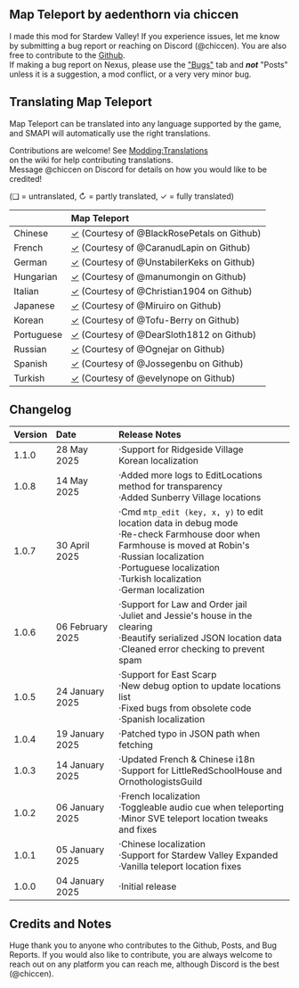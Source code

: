 ## Map Teleport by aedenthorn via chiccen


I made this mod for Stardew Valley! 
If you experience issues, let me know by submitting a bug report or reaching on Discord (@chiccen). You are also free to contribute to the [Github](https://github.com/chiccendev/StardewValleyMods/).  
If making a bug report on Nexus, please use the ["Bugs"](https://www.nexusmods.com/stardewvalley/mods/30611/?tab=bugs) tab and ***not*** "Posts" unless it is a suggestion, a mod conflict, or a very very minor bug.  

## Translating Map Teleport

Map Teleport can be translated into any language supported by the game, and SMAPI will automatically
use the right translations.

Contributions are welcome! See [Modding:Translations](https://stardewvalleywiki.com/Modding:Translations)  
on the wiki for help contributing translations.  
Message @chiccen on Discord for details on how you would like to be credited! 

(❑ = untranslated, ↻ = partly translated, ✓ = fully translated)

&nbsp;     | Map Teleport
:--------- | :----------------
Chinese    | [✓](./i18n/zh.json) (Courtesy of @BlackRosePetals on Github)
French     | [✓](./i18n/fr.json) (Courtesy of @CaranudLapin on Github)
German     | [✓](./i18n/de.json) (Courtesy of @UnstabilerKeks on Github)
Hungarian  | [✓](./i18n/hu.json) (Courtesy of @manumongin on Github)
Italian    | [✓](./i18n/it.json) (Courtesy of @Christian1904 on Github)
Japanese   | [✓](./i18n/ja.json) (Courtesy of @Miruiro on Github)
Korean     | [✓](./i18n/ko.json) (Courtesy of @Tofu-Berry on Github)
Portuguese | [✓](./i18n/pt.json) (Courtesy of @DearSloth1812 on Github)
Russian    | [✓](./i18n/ru.json) (Courtesy of @Ognejar on Github)
Spanish    | [✓](./i18n/es.json) (Courtesy of @Jossegenbu on Github)
Turkish    | [✓](./i18n/tr.json) (Courtesy of @evelynope on Github)

## Changelog

Version    | Date				| Release Notes
:--------- | :----------------  | :------------------
1.1.0      | 28 May 2025		| ·Support for Ridgeside Village<br>Korean localization
1.0.8      | 14 May 2025		| ·Added more logs to EditLocations method for transparency<br>·Added Sunberry Village locations
1.0.7      | 30 April 2025      | ·Cmd `mtp_edit (key, x, y)` to edit location data in debug mode<br>·Re-check Farmhouse door when Farmhouse is moved at Robin's<br>·Russian localization<br>·Portuguese localization<br>·Turkish localization<br>·German localization
1.0.6      | 06 February 2025   | ·Support for Law and Order jail<br>·Juliet and Jessie's house in the clearing<br>·Beautify serialized JSON location data<br>·Cleaned error checking to prevent spam
1.0.5      | 24 January 2025    | ·Support for East Scarp<br>·New debug option to update locations list<br>·Fixed bugs from obsolete code<br>·Spanish localization
1.0.4      | 19 January 2025    | ·Patched typo in JSON path when fetching
1.0.3      | 14 January 2025    | ·Updated French & Chinese i18n<br>·Support for LittleRedSchoolHouse and OrnothologistsGuild
1.0.2      | 06 January 2025    | ·French localization<br>·Toggleable audio cue when teleporting<br>·Minor SVE teleport location tweaks and fixes
1.0.1      | 05 January 2025    | ·Chinese localization<br>·Support for Stardew Valley Expanded<br>·Vanilla teleport location fixes
1.0.0      | 04 January 2025    | ·Initial release

## Credits and Notes

Huge thank you to anyone who contributes to the Github, Posts, and Bug Reports. If you would also like to contribute, you are always welcome to reach out on any platform you can reach me, although Discord is the best (@chiccen).